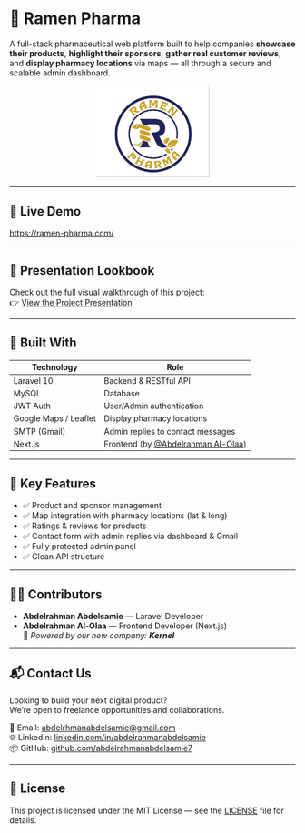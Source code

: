 # 💊 Ramen Pharma

A full-stack pharmaceutical web platform built to help companies **showcase their products**, **highlight their sponsors**, **gather real customer reviews**, and **display pharmacy locations** via maps — all through a secure and scalable admin dashboard.

<p align="center">
  <img src="./public/Ramen-Pharama.jpg" alt="Ramena Pharma Logo" width="200" border-raduis="50%"/>
</p>


---

## 🚀 Live Demo  
https://ramen-pharma.com/ 

---

## 📸 Presentation Lookbook  
Check out the full visual walkthrough of this project:  
👉 [View the Project Presentation](https://www.canva.com/design/DAGrZLlaF0c/HlhbTKttzQBBzwbnohC-DA/edit?utm_content=DAGrZLlaF0c&utm_campaign=designshare&utm_medium=link2&utm_source=sharebutton)

---

## 🧠 Built With

| Technology | Role |
|------------|------|
| Laravel 10 | Backend & RESTful API |
| MySQL | Database |
| JWT Auth | User/Admin authentication |
| Google Maps / Leaflet | Display pharmacy locations |
| SMTP (Gmail) | Admin replies to contact messages |
| Next.js | Frontend (by [@Abdelrahman Al-Olaa](https://github.com/abdalrhman-abdalalim)) |

---

## 🧩 Key Features

- ✅ Product and sponsor management
- ✅ Map integration with pharmacy locations (lat & long)
- ✅ Ratings & reviews for products
- ✅ Contact form with admin replies via dashboard & Gmail
- ✅ Fully protected admin panel
- ✅ Clean API structure

---

## 🧑‍💻 Contributors

- **Abdelrahman Abdelsamie** — Laravel Developer  
- **Abdelrahman Al-Olaa** — Frontend Developer (Next.js)  
🧠 _Powered by our new company: **Kernel**_

---

## 📬 Contact Us

Looking to build your next digital product?  
We’re open to freelance opportunities and collaborations.

📧 Email: abdelrhmanabdelsamie@gmail.com  
🌐 LinkedIn: [linkedin.com/in/abdelrahmanabdelsamie](https://www.linkedin.com/in/abdelrahman-abdelsamie-hussain-177021221/)  
📦 GitHub: [github.com/abdelrahmanabdelsamie7](https://github.com/abdelrahmanabdelsamie7)

---

## 📝 License

This project is licensed under the MIT License — see the [LICENSE](LICENSE) file for details.
